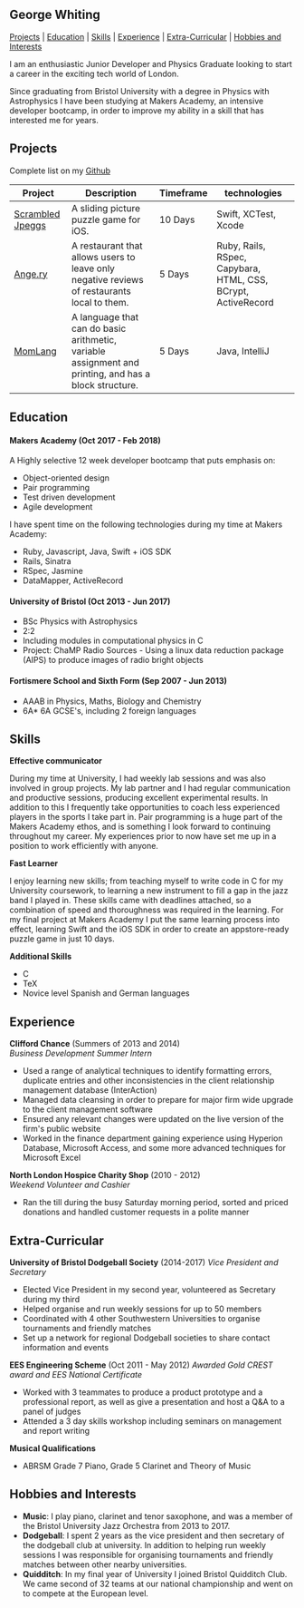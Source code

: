 ## George Whiting

[Projects](#projects) | [Education](#education) | [Skills](#skills) | [Experience](#experience) | [Extra-Curricular](#extra-curricular) | [Hobbies and Interests](#hobbies-and-interests)

I am an enthusiastic Junior Developer and Physics Graduate looking to start a career in the exciting tech world of London.

Since graduating from Bristol University with a degree in Physics with Astrophysics I have been studying at Makers Academy, an intensive developer bootcamp, in order to improve my ability in a skill that has interested me for years.

## Projects

Complete list on my [Github](https://github.com/GeorgeWhiting)

Project | Description | Timeframe | technologies
---|---|---|---
[Scrambled Jpeggs](https://github.com/GeorgeWhiting/Scrambled-Jpeggs) | A sliding picture puzzle game for iOS. | 10 Days | Swift, XCTest, Xcode
[Ange.ry](https://github.com/GeorgeWhiting/ange.ry) | A restaurant that allows users to leave only negative reviews of restaurants local to them. | 5 Days | Ruby, Rails, RSpec, Capybara, HTML, CSS, BCrypt, ActiveRecord
[MomLang](https://github.com/GeorgeWhiting/writing-a-programming-language) | A language that can do basic arithmetic, variable assignment and printing, and has a block structure. | 5 Days | Java, IntelliJ

## Education

#### Makers Academy (Oct 2017 - Feb 2018)

A Highly selective 12 week developer bootcamp that puts emphasis on:

- Object-oriented design
- Pair programming
- Test driven development
- Agile development

I have spent time on the following technologies during my time at Makers Academy:

- Ruby, Javascript, Java, Swift + iOS SDK
- Rails, Sinatra
- RSpec, Jasmine
- DataMapper, ActiveRecord


#### University of Bristol (Oct 2013 - Jun 2017)

- BSc Physics with Astrophysics
- 2:2
- Including modules in computational physics in C
- Project: ChaMP Radio Sources - Using a linux data reduction package (AIPS) to produce images of radio bright objects

#### Fortismere School and Sixth Form (Sep 2007 - Jun 2013)

- AAAB in Physics, Maths, Biology and Chemistry
- 6A* 6A GCSE's, including 2 foreign languages

## Skills

**Effective communicator**

During my time at University, I had weekly lab sessions and was also involved in group projects. My lab partner and I had regular communication and productive sessions, producing excellent experimental results. In addition to this I frequently take opportunities to coach less experienced players in the sports I take part in. Pair programming is a huge part of the Makers Academy ethos, and is something I look forward to continuing throughout my career. My experiences prior to now have set me up in a position to work efficiently with anyone.

**Fast Learner**

I enjoy learning new skills; from teaching myself to write code in C for my University coursework, to learning a new instrument to fill a gap in the jazz band I played in. These skills came with deadlines attached, so a combination of speed and thoroughness was required in the learning. For my final project at Makers Academy I put the same learning process into effect, learning Swift and the iOS SDK in order to create an appstore-ready puzzle game in just 10 days.

**Additional Skills**

- C
- TeX
- Novice level Spanish and German languages

<!-- #### Fast Learner

Descriptive paragraph of how capable you are at this skill and, if relevant, how it has developed.

- Experience
- Achievements
- Evidence

- teach myself languages + instruments
- learn tactics fast?

#### Time management

- project, computational coursework + EQC


#### Confident communicator
- retail job, engineering project, lab work etc

#### Additional Skills
- C
- Agile, TDD, OOP
- TeX
- Novice level Spanish and German languages -->


## Experience

**Clifford Chance** (Summers of 2013 and 2014)    
*Business Development Summer Intern*
- Used a range of analytical techniques to identify formatting errors, duplicate entries and other inconsistencies in the client relationship management database (InterAction)
- Managed data cleansing in order to prepare for major firm wide upgrade to the client management software
- Ensured any relevant changes were updated on the live version of the firm's public website
- Worked in the finance department gaining experience using Hyperion Database, Microsoft Access, and some more advanced techniques for Microsoft Excel  

**North London Hospice Charity Shop** (2010 - 2012)   
*Weekend Volunteer and Cashier*

- Ran the till during the busy Saturday morning period, sorted and priced donations and handled customer requests in a polite manner

## Extra-Curricular

**University of Bristol Dodgeball Society** (2014-2017)
*Vice President and Secretary*
- Elected Vice President in my second year, volunteered as Secretary during my third
- Helped organise and run weekly sessions for up to 50 members
- Coordinated with 4 other Southwestern Universities to organise tournaments and friendly matches
- Set up a network for regional Dodgeball societies to share contact information and events


**EES Engineering Scheme** (Oct 2011 - May 2012)
*Awarded Gold CREST award and EES National Certificate*
- Worked with 3 teammates to produce a product prototype and a professional report, as well as give a presentation and host a Q&A to a panel of judges
- Attended a 3 day skills workshop including seminars on management and report writing

**Musical Qualifications**
- ABRSM Grade 7 Piano, Grade 5 Clarinet and Theory of Music

## Hobbies and Interests

- **Music**: I play piano, clarinet and tenor saxophone, and was a member of the Bristol University Jazz Orchestra from 2013 to 2017.
- **Dodgeball**: I spent 2 years as the vice president and then secretary of the dodgeball club at university. In addition to helping run weekly sessions I was responsible for organising tournaments and friendly matches between other nearby universities.
- **Quidditch**: In my final year of University I joined Bristol Quidditch Club. We came second of 32 teams at our national championship and went on to compete at the European level.
